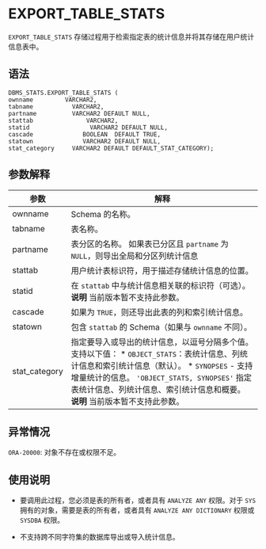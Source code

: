 EXPORT_TABLE_STATS 
=======================================

`EXPORT_TABLE_STATS` 存储过程用于检索指定表的统计信息并将其存储在用户统计信息表中。

语法 
-----------------------

```unknow
DBMS_STATS.EXPORT_TABLE_STATS (
ownname         VARCHAR2, 
tabname           VARCHAR2, 
partname          VARCHAR2 DEFAULT NULL,
stattab               VARCHAR2, 
statid                 VARCHAR2 DEFAULT NULL,
cascade              BOOLEAN  DEFAULT TRUE,
statown              VARCHAR2 DEFAULT NULL,
stat_category     VARCHAR2 DEFAULT DEFAULT_STAT_CATEGORY);
```



参数解释 
-------------------------



|      参数       |                                                                                                                                                        解释                                                                                                                                                         |
|---------------|-------------------------------------------------------------------------------------------------------------------------------------------------------------------------------------------------------------------------------------------------------------------------------------------------------------------|
| ownname       | Schema 的名称。                                                                                                                                                                                                                                                                                                       |
| tabname       | 表名称。                                                                                                                                                                                                                                                                                                              |
| partname      | 表分区的名称。 如果表已分区且 `partname` 为 `NULL`，则导出全局和分区列统计信息                                                                                                                                                                                                                                                 |
| stattab       | 用户统计表标识符，用于描述存储统计信息的位置。                                                                                                                                                                                                                                                                                           |
| statid        | 在 `stattab` 中与统计信息相关联的标识符（可选）。 **说明**  当前版本暂不支持此参数。                                                                                                                                                                                                                               |
| cascade       | 如果为 `TRUE`，则还导出此表的列和索引统计信息。                                                                                                                                                                                                                                                                                       |
| statown       | 包含 `stattab` 的 Schema（如果与 `ownname` 不同）。                                                                                                                                                                                                                                                                          |
| stat_category | 指定要导入或导出的统计信息，以逗号分隔多个值。支持以下值： * `OBJECT_STATS`：表统计信息、列统计信息和索引统计信息（默认）。   * `SYNOPSES` - 支持增量统计的信息。    `'OBJECT_STATS, SYNOPSES'` 指定表统计信息、列统计信息、索引统计信息和概要。 **说明**  当前版本暂不支持此参数。 |



异常情况 
-------------------------

`ORA-20000`: 对象不存在或权限不足。

使用说明 
-------------------------

* 要调用此过程，您必须是表的所有者，或者具有 `ANALYZE ANY` 权限。对于 `SYS` 拥有的对象，需要是表的所有者，或者具有 `ANALYZE ANY DICTIONARY` 权限或 `SYSDBA` 权限。

  

* 不支持跨不同字符集的数据库导出或导入统计信息。

  



